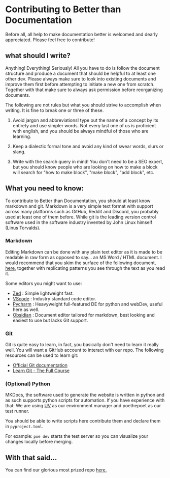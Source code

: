 # Contributing to Better than Documentation

Before all, all help to make documentation better is welcomed and dearly appreciated. Please feel free to contribute!

## what should I write?

Anything! Everything! Seriously! All you have to do is follow the document structure and produce a document that should be helpful to at least one other dev.
Please always make sure to look into existing documents and improve them first before attempting to initiate a new one from scratch. 
Together with that make sure to always ask permission before reorganizing documents.
    
The following are not rules but what you should strive to accomplish when writing. It is fine to break one or three of these.

1. Avoid jargon and abbreviations! type out the name of a concept by its entirety and use simpler words. 
Not every last one of us is proficient with english, and you should be always mindful of those who are learning.

2. Keep a dialectic formal tone and avoid any kind of swear words, slurs or slang.

3. Write with the search query in mind! You don't need to be a SEO expert, but you should know people who are looking on how to make a block will search for "how to make block", "make block", "add block", etc.

## What you need to know:

To contribute to Better than Documentation, you should at least know markdown and git. 
Markdown is a very simple text format with support across many platforms such as GitHub, Reddit and Discord, you probably used at least one of them before.
While git is the leading version control software used in the software industry invented by John Linux himself (Linus Torvalds).

### Markdown
Editing Markdown can be done with any plain text editor as it is made to be readable in raw form as opposed to say... an MS Word / HTML document. 
I would recommend that you skim the surface of the following document, [here](https://github.github.com/gfm/), together with replicating patterns you see through the text as you read it.

Some editors you might want to use:
- [Zed](https://zed.dev/) : Simple lightweight fast.
- [VScode](https://code.visualstudio.com/download) : Industry standard code editor.
- [Pycharm](https://www.jetbrains.com/pycharm/) : Heavyweight full-featured DE for python and webDev, useful here as well.
- [Obsidian](https://obsidian.md/) : Document editor tailored for markdown, best looking and easiest to use but lacks Git support.

### Git

Git is quite easy to learn, in fact, you basically don't need to learn it really well. You will want a GitHub account to interact with our repo.
The following resources can be used to learn git:

- [Official Git documentation](https://git-scm.com/docs/giteveryday)
- [Learn Git - The Full Course](https://www.youtube.com/watch?v=rH3zE7VlIMs&pp=ygUMYm9vdC5kZXYgZ2l0)

### (Optional) Python

MKDocs, the software used to generate the website is written in python and as such supports python scripts for automation.
If you have experience with that: We are using [UV](https://docs.astral.sh/uv/) as our environment manager and poethepoet as our test runner. 

You should be able to write scripts here contribute them and declare them in `pyproject.toml`.

For example: `poe dev` starts the test server so you can visualize your changes locally before merging.

## With that said...
You can find our glorious most prized repo [here.](https://github.com/Turnip-Labs/BetterThanDocumentation)
